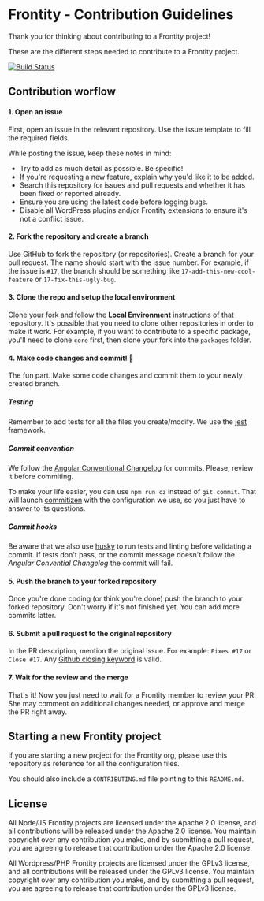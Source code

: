 # Frontity - Contribution Guidelines

Thank you for thinking about contributing to a Frontity project!

These are the different steps needed to contribute to a Frontity project.

[![Build Status](https://travis-ci.org/frontity/contribute.svg?branch=master)](https://travis-ci.org/frontity/contribute)

## Contribution worflow

#### 1. Open an issue

First, open an issue in the relevant repository. Use the issue template to fill the required fields.

While posting the issue, keep these notes in mind:
- Try to add as much detail as possible. Be specific!
- If you're requesting a new feature, explain why you'd like it to be added.
- Search this repository for issues and pull requests and whether it has been fixed or reported already.
- Ensure you are using the latest code before logging bugs.
- Disable all WordPress plugins and/or Frontity extensions to ensure it's not a conflict issue.

#### 2. Fork the repository and create a branch

Use GitHub to fork the repository (or repositories). Create a branch for your pull request. The name should start with the issue number. For example, if the issue is `#17`, the branch should be something like `17-add-this-new-cool-feature` or `17-fix-this-ugly-bug`.

#### 3. Clone the repo and setup the local environment

Clone your fork and follow the **Local Environment** instructions of that repository. It's possible that you need to clone other repositories in order to make it work. For example, if you want to contribute to a specific package, you'll need to clone `core` first, then clone your fork into the `packages` folder.

#### 4. Make code changes and commit! :tada:

The fun part. Make some code changes and commit them to your newly created branch.

##### Testing

Remember to add tests for all the files you create/modify. We use the [jest](https://facebook.github.io/jest/) framework.

##### Commit convention

We follow the [Angular Conventional Changelog](https://github.com/angular/angular.js/blob/master/DEVELOPERS.md#-git-commit-guidelines) for commits. Please, review it before commiting.

To make your life easier, you can use `npm run cz` instead of `git commit`. That will launch [commitizen](http://commitizen.github.io/cz-cli/) with the configuration we use, so you just have to answer to its questions.

##### Commit hooks

Be aware that we also use [husky](https://github.com/typicode/husky) to run tests and linting before validating a commit. If tests don't pass, or the commit message doesn't follow the *Angular Convential Changelog* the commit will fail.

#### 5. Push the branch to your forked repository

Once you're done coding (or think you're done) push the branch to your forked repository. Don't worry if it's not finished yet. You can add more commits latter.

#### 6. Submit a pull request to the original repository

In the PR description, mention the original issue. For example: `Fixes #17` or `Close #17`. Any [Github closing keyword](https://help.github.com/articles/closing-issues-using-keywords/) is valid.

#### 7. Wait for the review and the merge

That's it! Now you just need to wait for a Frontity member to review your PR. She may comment on additional changes needed, or approve and merge the PR right away.

## Starting a new Frontity project

If you are starting a new project for the Frontity org, please use this repository as reference for all the configuration files.

You should also include a `CONTRIBUTING.md` file pointing to this `README.md`.

## License

All Node/JS Frontity projects are licensed under the Apache 2.0 license, and all contributions will be released under the Apache 2.0 license. You maintain copyright over any contribution you make, and by submitting a pull request, you are agreeing to release that contribution under the Apache 2.0 license.

All Wordpress/PHP Frontity projects are licensed under the GPLv3 license, and all contributions will be released under the GPLv3 license. You maintain copyright over any contribution you make, and by submitting a pull request, you are agreeing to release that contribution under the GPLv3 license.
